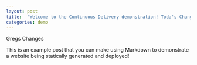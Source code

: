 ```yaml
---
layout: post
title:  "Welcome to the Continuous Delivery demonstration! Toda's Change!!"
categories: demo
---
```


Gregs Changes

This is an example post that you can make using Markdown to demonstrate a website being statically generated and deployed!
